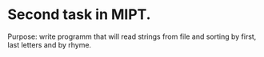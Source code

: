 # Second task in MIPT.
Purpose: write programm that will read strings from file and sorting by first, last letters and by rhyme.
